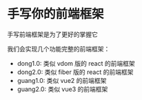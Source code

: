 # 手写你的前端框架

手写前端框架是为了更好的掌握它

我们会实现几个功能完整的前端框架：

 - dong1.0: 类似 vdom 版的 react 的前端框架
 - dong2.0: 类似 fiber 版的 react 的前端框架
 - guang1.0: 类似 vue2 的前端框架
 - guang2.0: 类似 vue3 的前端框架
